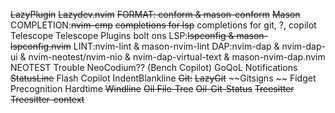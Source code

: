 ~~LazyPlugin~~
~~Lazydev.nvim~~ 
~~FORMAT: conform & mason-conform~~
~~Mason~~
COMPLETION:~~nvim-cmp~~
    ~~completions for lsp~~
    completions for git, ?, copilot
Telescope 
    Telescope Plugins bolt ons
LSP:~~lspconfig & mason-lspconfig.nvim~~
LINT:nvim-lint & mason-nvim-lint 
DAP:nvim-dap & nvim-dap-ui & nvim-neotest/nvim-nio & nvim-dap-virtual-text & mason-nvim-dap.nvim 
NEOTEST 
Trouble 
NeoCodium?? (Bench Copilot) 
GoQoL 
Notifications 
~~StatusLine~~
Flash 
Copilot 
IndentBlankline 
~~Git:~~
~~LazyGit~~
~~Gitsigns ~~
Fidget 
Precognition 
Hardtime
~~Windline~~
~~Oil File-Tree~~
~~Oil-Git-Status~~
~~Treesitter~~
~~Treesitter-context~~
